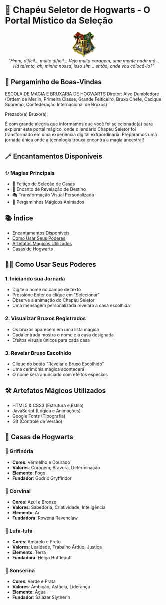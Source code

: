 # 🎩 Chapéu Seletor de Hogwarts - O Portal Místico da Seleção 

<div align="center">
  <img src="https://raw.githubusercontent.com/WellingtonHp22/Desafio_Chapeu_Seletor_Hogwarts/refs/heads/main/assets/images/escola-de-magia.jpg" alt="Brasão de Hogwarts" width="15%">
  <br>
  <em>"Hmm, difícil... muito difícil... Vejo muita coragem, uma mente nada má... Há talento, ah, minha nossa, isso sim... então, onde vou colocá-lo?"</em>
</div>

## 📜 Pergaminho de Boas-Vindas

ESCOLA DE MAGIA E BRUXARIA DE HOGWARTS
Diretor: Alvo Dumbledore
(Ordem de Merlin, Primeira Classe, Grande Feiticeiro, Bruxo Chefe, Cacique Supremo, Confederação Internacional de Bruxos)

Prezado(a) Bruxo(a),

É com grande alegria que informamos que você foi selecionado(a) para explorar este portal mágico, onde o lendário Chapéu Seletor foi transformado em uma experiência digital extraordinária. Preparamos uma jornada única onde a tecnologia trouxa encontra a magia ancestral!

## 🪄 Encantamentos Disponíveis

### ✨ Magias Principais
- 🎯 Feitiço de Seleção de Casas
- 🌟 Encanto de Revelação de Destino
- 🎭 Transformação Visual Personalizada
- 📜 Pergaminhos Mágicos Animados

## 📚 Índice
- [Encantamentos Disponíveis](#-encantamentos-disponíveis)
- [Como Usar Seus Poderes](#-como-usar-seus-poderes)
- [Artefatos Mágicos Utilizados](#-artefatos-mágicos-utilizados)
- [Casas de Hogwarts](#-casas-de-hogwarts)

## 🧙‍♂️ Como Usar Seus Poderes

### 1. Iniciando sua Jornada
- Digite o nome no campo de texto
- Pressione Enter ou clique em "Selecionar"
- Observe a animação do Chapéu Seletor
- Uma mensagem personalizada revelará a casa escolhida

### 2. Visualizar Bruxos Registrados
- Os bruxos aparecem em uma lista mágica
- Cada entrada mostra o nome e a casa designada
- Efeitos visuais únicos para cada casa

### 3. Revelar Bruxo Escolhido
- Clique no botão "Revelar o Bruxo Escolhido"
- Uma cerimônia mágica acontecerá
- O nome será anunciado com efeitos especiais

## 🛠 Artefatos Mágicos Utilizados
- HTML5 & CSS3 (Estrutura e Estilo)
- JavaScript (Lógica e Animações)
- Google Fonts (Tipografia)
- Git (Controle de Versão)

## 🏰 Casas de Hogwarts

### 🦁 Grifinória
- **Cores**: Vermelho e Dourado
- **Valores**: Coragem, Bravura, Determinação
- **Elemento**: Fogo
- **Fundador**: Godric Gryffindor

### 🦅 Corvinal
- **Cores**: Azul e Bronze
- **Valores**: Sabedoria, Criatividade, Inteligência
- **Elemento**: Ar
- **Fundadora**: Rowena Ravenclaw

### 🦡 Lufa-lufa
- **Cores**: Amarelo e Preto
- **Valores**: Lealdade, Trabalho Árduo, Justiça
- **Elemento**: Terra
- **Fundadora**: Helga Hufflepuff

### 🐍 Sonserina
- **Cores**: Verde e Prata
- **Valores**: Ambição, Astúcia, Liderança
- **Elemento**: Água
- **Fundador**: Salazar Slytherin


